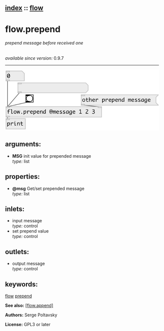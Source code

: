 [index](index.html) :: [flow](category_flow.html)
---

# flow.prepend

###### prepend message before received one

*available since version:* 0.9.7

---




[![example](../examples/img/flow.prepend.jpg)](../examples/pd/flow.prepend.pd)



## arguments:

* **MSG**
init value for prepended message<br>
_type:_ list<br>





## properties:

* **@msg** 
Get/set prepended message<br>
_type:_ list<br>



## inlets:

* input message<br>
_type:_ control
* set prepend value<br>
_type:_ control



## outlets:

* output message<br>
_type:_ control



## keywords:

[flow](keywords/flow.html)
[prepend](keywords/prepend.html)



**See also:**
[\[flow.append\]](flow.append.html)




**Authors:** Serge Poltavsky




**License:** GPL3 or later





